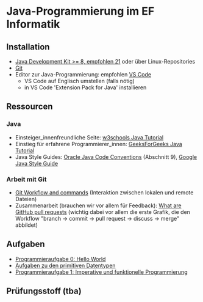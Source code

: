 # Java-Programmierung im EF Informatik

## Installation

- [Java Development Kit >= 8, empfohlen 21](https://learn.microsoft.com/en-us/java/openjdk/download#openjdk-21) oder über Linux-Repositories
- [Git](https://git-scm.com/book/en/v2/Getting-Started-Installing-Git)
- Editor zur Java-Programmierung: empfohlen [VS Code](https://code.visualstudio.com/)
  - VS Code auf Englisch umstellen (falls nötig)
  - in VS Code 'Extension Pack for Java' installieren

## Ressourcen

### Java

- Einsteiger_innenfreundliche Seite: [w3schools Java Tutorial](https://www.w3schools.com/java/default.asp)
- Einstieg für erfahrene Programmierer_innen: [GeeksForGeeks Java Tutorial](https://www.geeksforgeeks.org/java/)
- Java Style Guides: [Oracle Java Code Conventions](https://www.oracle.com/technetwork/java/codeconventions-150003.pdf) (Abschnitt 9), [Google Java Style Guide](https://google.github.io/styleguide/javaguide.html)

### Arbeit mit Git

- [Git Workflow and commands](https://www.cidevops.com/2018/01/git-workflow-and-commands.html) (Interaktion zwischen lokalen und remote Dateien)
- Zusammenarbeit (brauchen wir vor allem für Feedback): [What are GitHub pull requests](https://axolo.co/blog/p/part-1-what-are-github-pull-requests) (wichtig dabei vor allem die erste Grafik, die den Workflow "branch -> commit -> pull request -> discuss -> merge" abbildet)

## Aufgaben

- [Programmieraufgabe 0: Hello World](https://classroom.github.com/a/s1zYXxu1)
- [Aufgaben zu den primitiven Datentypen](Datentypen.pdf)
- [Programmieraufgabe 1: Imperative und funktionelle Programmierung](https://classroom.github.com/a/wV4YPust)

## Prüfungsstoff (tba)
